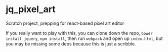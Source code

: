 # jq_pixel_art

Scratch project, prepping for react-based pixel art editor

If you really want to play with this, you can clone down the repo, `bower install jquery`, `npm install`, then run `webpack` and open up `index.html`, but you may be missing some deps because this is just a scribble.
